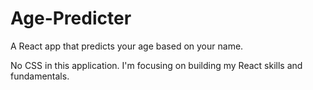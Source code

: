 # Age-Predicter
A React app that predicts your age based on your name.

No CSS in this application. I'm focusing on building my React skills and fundamentals.
